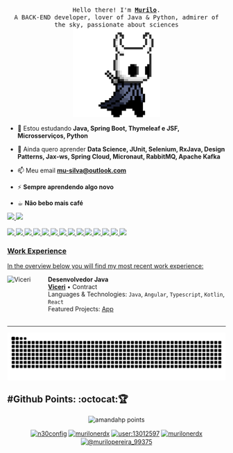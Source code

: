 <p align="center">
  <br>
  <samp>
    Hello there! I'm <b><a rel="nofollow noopener noreferrer" target="_blank" href="https://instagram.com/murilonerdex">Murilo</a></b>.
    <br>A BACK-END developer, lover of Java & Python, admirer of the sky, passionate about sciences<br>

</samp>

<img src="https://raw.githubusercontent.com/TanZng/TanZng/master/assets/hollor_knight3.gif" width="200"/>

</p>

- 🌱 Estou estudando **Java, Spring Boot, Thymeleaf e JSF, Microsserviços, Python**

- 💬 Ainda quero aprender **Data Science, JUnit, Selenium, RxJava, Design Patterns, Jax-ws, Spring Cloud, Micronaut, RabbitMQ, Apache Kafka**

- 📫 Meu email **mu-silva@outlook.com**

- ⚡ **Sempre aprendendo algo novo**

- ☕︎ **Não bebo mais café**


 <div>
  <a href="https://github.com/murilonerdx">
  <img height="180em" src="https://github-readme-stats.vercel.app/api?username=murilonerdx&show_icons=true&theme=dracula&include_all_commits=true&count_private=true"/>
  <img height="180em" src="https://github-readme-stats.vercel.app/api/top-langs/?username=murilonerdx&layout=compact&langs_count=7&theme=dracula"/>
<div style="display: inline_block"><br>
  <img src="https://img.shields.io/badge/Java-ED8B00?style=for-the-badge&logo=java&logoColor=white" />
  <img src="https://img.shields.io/badge/Angular-DD0031?style=for-the-badge&logo=angular&logoColor=white" />
  <img src="https://img.shields.io/badge/Spring-6DB33F?style=for-the-badge&logo=spring&logoColor=white" />
  <img src="https://img.shields.io/badge/TypeScript-007ACC?style=for-the-badge&logo=typescript&logoColor=white" />
  <img src="https://img.shields.io/badge/JavaScript-F7DF1E?style=for-the-badge&logo=javascript&logoColor=black" />
  <img src="https://img.shields.io/badge/HTML-239120?style=for-the-badge&logo=html5&logoColor=white" />
  <img src="https://img.shields.io/badge/CSS-239120?style=for-the-badge&logo=css3&logoColor=white" />
  <img src="https://img.shields.io/badge/Python-3776AB?style=for-the-badge&logo=python&logoColor=white" />
  <img src="https://img.shields.io/badge/Bootstrap-563D7C?style=for-the-badge&logo=bootstrap&logoColor=white" />
  <img src="https://img.shields.io/badge/Google_Cloud-4285F4?style=for-the-badge&logo=google-cloud&logoColor=white" />
  <img src="https://img.shields.io/badge/Amazon_AWS-232F3E?style=for-the-badge&logo=amazon-aws&logoColor=white" />
  <img src="https://img.shields.io/badge/Netlify-00C7B7?style=for-the-badge&logo=netlify&logoColor=white" />
  <img src="https://img.shields.io/badge/Twitch-9146FF?style=for-the-badge&logo=twitch&logoColor=white" />
  <img src="https://img.shields.io/badge/Medium-12100E?style=for-the-badge&logo=medium&logoColor=white" />
  
  ### Work Experience
In the overview below you will find my most recent work experience:
  
  [<img align="left" height="94px" width="94px" alt="Viceri" src="https://media-exp1.licdn.com/dms/image/C4D0BAQERJ2t-DSS_Nw/company-logo_200_200/0/1630500792208?e=1640822400&v=beta&t=XRQiWTV5kBWaGTXNTCYvWtSX8SDxUdxJug5t1fGKwOM"/>](https://viceri.com.br/)

**Desenvolvedor Java** \
[**Viceri**](https://viceri.com.br/) • Contract \
Languages & Technologies: `Java`, `Angular`, `Typescript`, `Kotlin`, `React` \
Featured Projects: [App](https://viceri.com.br/)
<br/>
<br/>
  
</div>
<hr/>
<img align="center" src="https://github.com/murilonerdx/murilonerdx/blob/output/github-contribution-grid-snake.svg" alt="cobrinha"/>

<h2 align='left'>#Github Points: :octocat:🏆️</h2>
<p align="center">
    <img src="https://github-profile-trophy.vercel.app/?username=murilonerdx&theme=onedark&margin-w=7&hide_border=true" alt="amandahp points"/>
</p>





<p align="center">
<a href="https://dev.to/n30config"><img align="center" src="https://cdn.jsdelivr.net/npm/simple-icons@3.0.1/icons/dev-dot-to.svg" alt="n30config" height="30" width="30" /></a>
<a href="https://linkedin.com/in/murilonerdx"><img align="center" src="https://cdn.jsdelivr.net/npm/simple-icons@3.0.1/icons/linkedin.svg" alt="murilonerdx" height="30" width="30" /></a>
<a href="https://stackoverflow.com/users/user:13012597"><img align="center" src="https://cdn.jsdelivr.net/npm/simple-icons@3.0.1/icons/stackoverflow.svg" alt="user:13012597" height="30" width="30" /></a>
<a href="https://instagram.com/murilonerdx"><img align="center" src="https://cdn.jsdelivr.net/npm/simple-icons@3.0.1/icons/instagram.svg" alt="murilonerdx" height="30" width="30" /></a>
<a href="https://medium.com/@murilopereira_99375"><img align="center" src="https://cdn.jsdelivr.net/npm/simple-icons@3.0.1/icons/medium.svg" alt="@murilopereira_99375" height="30" width="30" /></a>
  
</p>

